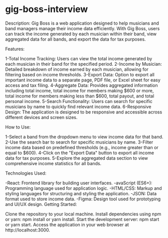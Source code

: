 # gig-boss-interview

Description:
Gig Boss is a web application designed to help musicians and band managers manage their income data efficiently. With Gig Boss, users can track the income generated by each musician within their band, view aggregated data for all bands, and export the data for tax purposes.

Features:

1-Total Income Tracking: Users can view the total income generated by each musician in their band for the specified period.
2-Income by Musician: Detailed breakdown of income earned by each musician, allowing for filtering based on income thresholds.
3-Export Data: Option to export all important income data to a separate page, PDF file, or Excel sheet for easy access and tax filing.
4-Aggregate Data: Provides aggregated information including total income, total income for members making $600 or more, total income for members making less than $600, total payout, and total personal income.
5-Search Functionality: Users can search for specific musicians by name to quickly find relevant income data.
6-Responsive Design: The application is designed to be responsive and accessible across different devices and screen sizes.


How to Use:

1-Select a band from the dropdown menu to view income data for that band.
2-Use the search bar to search for specific musicians by name.
3-Filter income data based on predefined thresholds (e.g., income greater than or equal to $600).
4-Click on the "Export Data" button to export all income data for tax purposes.
5-Explore the aggregated data section to view comprehensive income statistics for all bands.


Technologies Used:

-React: Frontend library for building user interfaces.
-avaScript (ES6+): Programming language used for application logic.
-HTML/CSS: Markup and styling languages for structuring and styling the application.
-JSON: Data format used to store income data.
-Figma: Design tool used for prototyping and UI/UX design.
Getting Started:

Clone the repository to your local machine.
Install dependencies using npm or yarn: npm install or yarn install.
Start the development server: npm start or yarn start.
Access the application in your web browser at http://localhost:3000.

